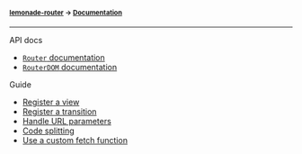 #### <sup>[lemonade-router](../README.md) → [Documentation](./README.md)</sup>

---

API docs
- [`Router` documentation](./router.md)
- [`RouterDOM` documentation](./router-dom.md)

Guide
- [Register a view](./GUIDE.md#register-a-view)
- [Register a transition](./GUIDE.md#register-a-transition)
- [Handle URL parameters](./GUIDE.md#handle-url-parameters)
- [Code splitting](./GUIDE.md#code-splitting)
- [Use a custom fetch function](./GUIDE.md#use-a-custom-fetch-function)